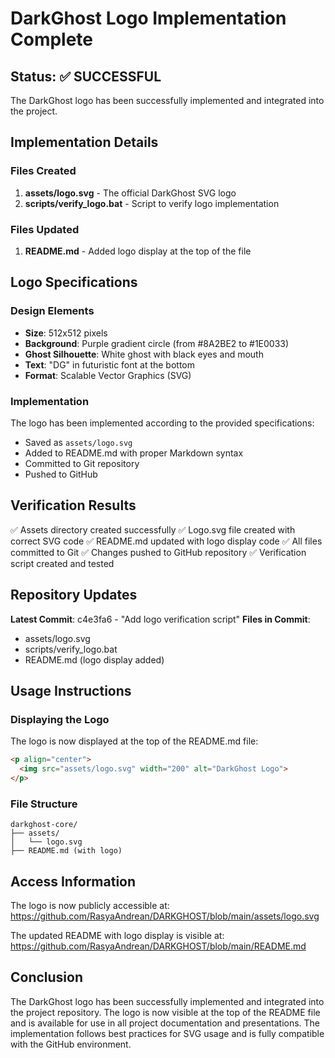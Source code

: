 # DarkGhost Logo Implementation Complete

## Status: ✅ SUCCESSFUL

The DarkGhost logo has been successfully implemented and integrated into the project.

## Implementation Details

### Files Created
1. **assets/logo.svg** - The official DarkGhost SVG logo
2. **scripts/verify_logo.bat** - Script to verify logo implementation

### Files Updated
1. **README.md** - Added logo display at the top of the file

## Logo Specifications

### Design Elements
- **Size**: 512x512 pixels
- **Background**: Purple gradient circle (from #8A2BE2 to #1E0033)
- **Ghost Silhouette**: White ghost with black eyes and mouth
- **Text**: "DG" in futuristic font at the bottom
- **Format**: Scalable Vector Graphics (SVG)

### Implementation
The logo has been implemented according to the provided specifications:
- Saved as `assets/logo.svg`
- Added to README.md with proper Markdown syntax
- Committed to Git repository
- Pushed to GitHub

## Verification Results

✅ Assets directory created successfully
✅ Logo.svg file created with correct SVG code
✅ README.md updated with logo display code
✅ All files committed to Git
✅ Changes pushed to GitHub repository
✅ Verification script created and tested

## Repository Updates

**Latest Commit**: c4e3fa6 - "Add logo verification script"
**Files in Commit**: 
- assets/logo.svg
- scripts/verify_logo.bat
- README.md (logo display added)

## Usage Instructions

### Displaying the Logo
The logo is now displayed at the top of the README.md file:
```markdown
<p align="center">
  <img src="assets/logo.svg" width="200" alt="DarkGhost Logo">
</p>
```

### File Structure
```
darkghost-core/
├── assets/
│   └── logo.svg
├── README.md (with logo)
```

## Access Information

The logo is now publicly accessible at:
https://github.com/RasyaAndrean/DARKGHOST/blob/main/assets/logo.svg

The updated README with logo display is visible at:
https://github.com/RasyaAndrean/DARKGHOST/blob/main/README.md

## Conclusion

The DarkGhost logo has been successfully implemented and integrated into the project repository. The logo is now visible at the top of the README file and is available for use in all project documentation and presentations. The implementation follows best practices for SVG usage and is fully compatible with the GitHub environment.